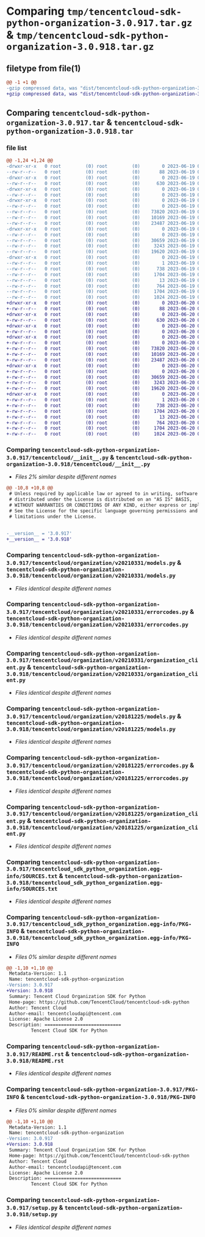 # Comparing `tmp/tencentcloud-sdk-python-organization-3.0.917.tar.gz` & `tmp/tencentcloud-sdk-python-organization-3.0.918.tar.gz`

## filetype from file(1)

```diff
@@ -1 +1 @@
-gzip compressed data, was "dist/tencentcloud-sdk-python-organization-3.0.917.tar", last modified: Mon Jun 19 00:30:27 2023, max compression
+gzip compressed data, was "dist/tencentcloud-sdk-python-organization-3.0.918.tar", last modified: Tue Jun 20 02:45:36 2023, max compression
```

## Comparing `tencentcloud-sdk-python-organization-3.0.917.tar` & `tencentcloud-sdk-python-organization-3.0.918.tar`

### file list

```diff
@@ -1,24 +1,24 @@
-drwxr-xr-x   0 root         (0) root         (0)        0 2023-06-19 00:30:27.000000 tencentcloud-sdk-python-organization-3.0.917/
--rw-r--r--   0 root         (0) root         (0)       88 2023-06-19 00:30:27.000000 tencentcloud-sdk-python-organization-3.0.917/setup.cfg
-drwxr-xr-x   0 root         (0) root         (0)        0 2023-06-19 00:30:27.000000 tencentcloud-sdk-python-organization-3.0.917/tencentcloud/
--rw-r--r--   0 root         (0) root         (0)      630 2023-06-19 00:30:27.000000 tencentcloud-sdk-python-organization-3.0.917/tencentcloud/__init__.py
-drwxr-xr-x   0 root         (0) root         (0)        0 2023-06-19 00:30:27.000000 tencentcloud-sdk-python-organization-3.0.917/tencentcloud/organization/
--rw-r--r--   0 root         (0) root         (0)        0 2023-06-19 00:30:27.000000 tencentcloud-sdk-python-organization-3.0.917/tencentcloud/organization/__init__.py
-drwxr-xr-x   0 root         (0) root         (0)        0 2023-06-19 00:30:27.000000 tencentcloud-sdk-python-organization-3.0.917/tencentcloud/organization/v20210331/
--rw-r--r--   0 root         (0) root         (0)        0 2023-06-19 00:30:27.000000 tencentcloud-sdk-python-organization-3.0.917/tencentcloud/organization/v20210331/__init__.py
--rw-r--r--   0 root         (0) root         (0)    73820 2023-06-19 00:30:27.000000 tencentcloud-sdk-python-organization-3.0.917/tencentcloud/organization/v20210331/models.py
--rw-r--r--   0 root         (0) root         (0)    10169 2023-06-19 00:30:27.000000 tencentcloud-sdk-python-organization-3.0.917/tencentcloud/organization/v20210331/errorcodes.py
--rw-r--r--   0 root         (0) root         (0)    23487 2023-06-19 00:30:27.000000 tencentcloud-sdk-python-organization-3.0.917/tencentcloud/organization/v20210331/organization_client.py
-drwxr-xr-x   0 root         (0) root         (0)        0 2023-06-19 00:30:27.000000 tencentcloud-sdk-python-organization-3.0.917/tencentcloud/organization/v20181225/
--rw-r--r--   0 root         (0) root         (0)        0 2023-06-19 00:30:27.000000 tencentcloud-sdk-python-organization-3.0.917/tencentcloud/organization/v20181225/__init__.py
--rw-r--r--   0 root         (0) root         (0)    30659 2023-06-19 00:30:27.000000 tencentcloud-sdk-python-organization-3.0.917/tencentcloud/organization/v20181225/models.py
--rw-r--r--   0 root         (0) root         (0)     3243 2023-06-19 00:30:27.000000 tencentcloud-sdk-python-organization-3.0.917/tencentcloud/organization/v20181225/errorcodes.py
--rw-r--r--   0 root         (0) root         (0)    19620 2023-06-19 00:30:27.000000 tencentcloud-sdk-python-organization-3.0.917/tencentcloud/organization/v20181225/organization_client.py
-drwxr-xr-x   0 root         (0) root         (0)        0 2023-06-19 00:30:27.000000 tencentcloud-sdk-python-organization-3.0.917/tencentcloud_sdk_python_organization.egg-info/
--rw-r--r--   0 root         (0) root         (0)        1 2023-06-19 00:30:27.000000 tencentcloud-sdk-python-organization-3.0.917/tencentcloud_sdk_python_organization.egg-info/dependency_links.txt
--rw-r--r--   0 root         (0) root         (0)      738 2023-06-19 00:30:27.000000 tencentcloud-sdk-python-organization-3.0.917/tencentcloud_sdk_python_organization.egg-info/SOURCES.txt
--rw-r--r--   0 root         (0) root         (0)     1704 2023-06-19 00:30:27.000000 tencentcloud-sdk-python-organization-3.0.917/tencentcloud_sdk_python_organization.egg-info/PKG-INFO
--rw-r--r--   0 root         (0) root         (0)       13 2023-06-19 00:30:27.000000 tencentcloud-sdk-python-organization-3.0.917/tencentcloud_sdk_python_organization.egg-info/top_level.txt
--rw-r--r--   0 root         (0) root         (0)      764 2023-06-19 00:30:27.000000 tencentcloud-sdk-python-organization-3.0.917/README.rst
--rw-r--r--   0 root         (0) root         (0)     1704 2023-06-19 00:30:27.000000 tencentcloud-sdk-python-organization-3.0.917/PKG-INFO
--rw-r--r--   0 root         (0) root         (0)     1024 2023-06-19 00:30:27.000000 tencentcloud-sdk-python-organization-3.0.917/setup.py
+drwxr-xr-x   0 root         (0) root         (0)        0 2023-06-20 02:45:36.000000 tencentcloud-sdk-python-organization-3.0.918/
+-rw-r--r--   0 root         (0) root         (0)       88 2023-06-20 02:45:36.000000 tencentcloud-sdk-python-organization-3.0.918/setup.cfg
+drwxr-xr-x   0 root         (0) root         (0)        0 2023-06-20 02:45:36.000000 tencentcloud-sdk-python-organization-3.0.918/tencentcloud/
+-rw-r--r--   0 root         (0) root         (0)      630 2023-06-20 02:45:36.000000 tencentcloud-sdk-python-organization-3.0.918/tencentcloud/__init__.py
+drwxr-xr-x   0 root         (0) root         (0)        0 2023-06-20 02:45:36.000000 tencentcloud-sdk-python-organization-3.0.918/tencentcloud/organization/
+-rw-r--r--   0 root         (0) root         (0)        0 2023-06-20 02:45:36.000000 tencentcloud-sdk-python-organization-3.0.918/tencentcloud/organization/__init__.py
+drwxr-xr-x   0 root         (0) root         (0)        0 2023-06-20 02:45:36.000000 tencentcloud-sdk-python-organization-3.0.918/tencentcloud/organization/v20210331/
+-rw-r--r--   0 root         (0) root         (0)        0 2023-06-20 02:45:36.000000 tencentcloud-sdk-python-organization-3.0.918/tencentcloud/organization/v20210331/__init__.py
+-rw-r--r--   0 root         (0) root         (0)    73820 2023-06-20 02:45:36.000000 tencentcloud-sdk-python-organization-3.0.918/tencentcloud/organization/v20210331/models.py
+-rw-r--r--   0 root         (0) root         (0)    10169 2023-06-20 02:45:36.000000 tencentcloud-sdk-python-organization-3.0.918/tencentcloud/organization/v20210331/errorcodes.py
+-rw-r--r--   0 root         (0) root         (0)    23487 2023-06-20 02:45:36.000000 tencentcloud-sdk-python-organization-3.0.918/tencentcloud/organization/v20210331/organization_client.py
+drwxr-xr-x   0 root         (0) root         (0)        0 2023-06-20 02:45:36.000000 tencentcloud-sdk-python-organization-3.0.918/tencentcloud/organization/v20181225/
+-rw-r--r--   0 root         (0) root         (0)        0 2023-06-20 02:45:36.000000 tencentcloud-sdk-python-organization-3.0.918/tencentcloud/organization/v20181225/__init__.py
+-rw-r--r--   0 root         (0) root         (0)    30659 2023-06-20 02:45:36.000000 tencentcloud-sdk-python-organization-3.0.918/tencentcloud/organization/v20181225/models.py
+-rw-r--r--   0 root         (0) root         (0)     3243 2023-06-20 02:45:36.000000 tencentcloud-sdk-python-organization-3.0.918/tencentcloud/organization/v20181225/errorcodes.py
+-rw-r--r--   0 root         (0) root         (0)    19620 2023-06-20 02:45:36.000000 tencentcloud-sdk-python-organization-3.0.918/tencentcloud/organization/v20181225/organization_client.py
+drwxr-xr-x   0 root         (0) root         (0)        0 2023-06-20 02:45:36.000000 tencentcloud-sdk-python-organization-3.0.918/tencentcloud_sdk_python_organization.egg-info/
+-rw-r--r--   0 root         (0) root         (0)        1 2023-06-20 02:45:36.000000 tencentcloud-sdk-python-organization-3.0.918/tencentcloud_sdk_python_organization.egg-info/dependency_links.txt
+-rw-r--r--   0 root         (0) root         (0)      738 2023-06-20 02:45:36.000000 tencentcloud-sdk-python-organization-3.0.918/tencentcloud_sdk_python_organization.egg-info/SOURCES.txt
+-rw-r--r--   0 root         (0) root         (0)     1704 2023-06-20 02:45:36.000000 tencentcloud-sdk-python-organization-3.0.918/tencentcloud_sdk_python_organization.egg-info/PKG-INFO
+-rw-r--r--   0 root         (0) root         (0)       13 2023-06-20 02:45:36.000000 tencentcloud-sdk-python-organization-3.0.918/tencentcloud_sdk_python_organization.egg-info/top_level.txt
+-rw-r--r--   0 root         (0) root         (0)      764 2023-06-20 02:45:36.000000 tencentcloud-sdk-python-organization-3.0.918/README.rst
+-rw-r--r--   0 root         (0) root         (0)     1704 2023-06-20 02:45:36.000000 tencentcloud-sdk-python-organization-3.0.918/PKG-INFO
+-rw-r--r--   0 root         (0) root         (0)     1024 2023-06-20 02:45:36.000000 tencentcloud-sdk-python-organization-3.0.918/setup.py
```

### Comparing `tencentcloud-sdk-python-organization-3.0.917/tencentcloud/__init__.py` & `tencentcloud-sdk-python-organization-3.0.918/tencentcloud/__init__.py`

 * *Files 2% similar despite different names*

```diff
@@ -10,8 +10,8 @@
 # Unless required by applicable law or agreed to in writing, software
 # distributed under the License is distributed on an "AS IS" BASIS,
 # WITHOUT WARRANTIES OR CONDITIONS OF ANY KIND, either express or implied.
 # See the License for the specific language governing permissions and
 # limitations under the License.
 
 
-__version__ = '3.0.917'
+__version__ = '3.0.918'
```

### Comparing `tencentcloud-sdk-python-organization-3.0.917/tencentcloud/organization/v20210331/models.py` & `tencentcloud-sdk-python-organization-3.0.918/tencentcloud/organization/v20210331/models.py`

 * *Files identical despite different names*

### Comparing `tencentcloud-sdk-python-organization-3.0.917/tencentcloud/organization/v20210331/errorcodes.py` & `tencentcloud-sdk-python-organization-3.0.918/tencentcloud/organization/v20210331/errorcodes.py`

 * *Files identical despite different names*

### Comparing `tencentcloud-sdk-python-organization-3.0.917/tencentcloud/organization/v20210331/organization_client.py` & `tencentcloud-sdk-python-organization-3.0.918/tencentcloud/organization/v20210331/organization_client.py`

 * *Files identical despite different names*

### Comparing `tencentcloud-sdk-python-organization-3.0.917/tencentcloud/organization/v20181225/models.py` & `tencentcloud-sdk-python-organization-3.0.918/tencentcloud/organization/v20181225/models.py`

 * *Files identical despite different names*

### Comparing `tencentcloud-sdk-python-organization-3.0.917/tencentcloud/organization/v20181225/errorcodes.py` & `tencentcloud-sdk-python-organization-3.0.918/tencentcloud/organization/v20181225/errorcodes.py`

 * *Files identical despite different names*

### Comparing `tencentcloud-sdk-python-organization-3.0.917/tencentcloud/organization/v20181225/organization_client.py` & `tencentcloud-sdk-python-organization-3.0.918/tencentcloud/organization/v20181225/organization_client.py`

 * *Files identical despite different names*

### Comparing `tencentcloud-sdk-python-organization-3.0.917/tencentcloud_sdk_python_organization.egg-info/SOURCES.txt` & `tencentcloud-sdk-python-organization-3.0.918/tencentcloud_sdk_python_organization.egg-info/SOURCES.txt`

 * *Files identical despite different names*

### Comparing `tencentcloud-sdk-python-organization-3.0.917/tencentcloud_sdk_python_organization.egg-info/PKG-INFO` & `tencentcloud-sdk-python-organization-3.0.918/tencentcloud_sdk_python_organization.egg-info/PKG-INFO`

 * *Files 0% similar despite different names*

```diff
@@ -1,10 +1,10 @@
 Metadata-Version: 1.1
 Name: tencentcloud-sdk-python-organization
-Version: 3.0.917
+Version: 3.0.918
 Summary: Tencent Cloud Organization SDK for Python
 Home-page: https://github.com/TencentCloud/tencentcloud-sdk-python
 Author: Tencent Cloud
 Author-email: tencentcloudapi@tencent.com
 License: Apache License 2.0
 Description: ============================
         Tencent Cloud SDK for Python
```

### Comparing `tencentcloud-sdk-python-organization-3.0.917/README.rst` & `tencentcloud-sdk-python-organization-3.0.918/README.rst`

 * *Files identical despite different names*

### Comparing `tencentcloud-sdk-python-organization-3.0.917/PKG-INFO` & `tencentcloud-sdk-python-organization-3.0.918/PKG-INFO`

 * *Files 0% similar despite different names*

```diff
@@ -1,10 +1,10 @@
 Metadata-Version: 1.1
 Name: tencentcloud-sdk-python-organization
-Version: 3.0.917
+Version: 3.0.918
 Summary: Tencent Cloud Organization SDK for Python
 Home-page: https://github.com/TencentCloud/tencentcloud-sdk-python
 Author: Tencent Cloud
 Author-email: tencentcloudapi@tencent.com
 License: Apache License 2.0
 Description: ============================
         Tencent Cloud SDK for Python
```

### Comparing `tencentcloud-sdk-python-organization-3.0.917/setup.py` & `tencentcloud-sdk-python-organization-3.0.918/setup.py`

 * *Files identical despite different names*

